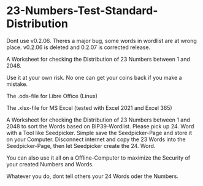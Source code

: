 # 23-Numbers-Test-Standard-Distribution

Dont use v0.2.06. Theres a major bug, some words in wordlist are at wrong place. v0.2.06 is deleted and 0.2.07 is corrected release. 


A Worksheet for checking the Distribution of 23 Numbers between 1 and 2048.

Use it at your own risk. No one can get your coins back if you make a mistake.

The .ods-file for Libre Office (Linux)

The .xlsx-file for MS Excel (tested with Excel 2021 and Excel 365)


A Worksheet for checking the Distribution of 23 Numbers between 1 and 2048 to sort the Words based on BIP39-Wordlist. Please pick up 24. Word with a Tool like Seedpicker. Simple save the Seedpicker-Page and store it on your Computer. Disconnect internet and copy the 23 Words into the Seedpicker-Page, then let Seedpicker create the 24. Word.

You can also use it all on a Offline-Computer to maximize the Security of your created Numbers and Words.

Whatever you do, dont tell others your 24 Words oder the Numbers.
